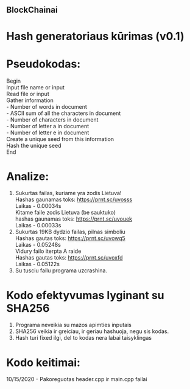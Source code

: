 ## BlockChainai
# Hash generatoriaus kūrimas (v0.1)
# Pseudokodas:
Begin<br/>
  Input file name or input<br/>
  Read file or input<br/>
  Gather information<br/>
    - Number of words in document<br/>
    - ASCII sum of all the characters in document<br/>
    - Number of characters in document<br/>
    - Number of letter a in document<br/>
    - Number of letter e in document<br/>
  Create a unique seed from this information<br/>
  Hash the unique seed<br/>
End
# Analize:
1. Sukurtas failas, kuriame yra zodis Lietuva!<br/>
Hashas gaunamas toks: https://prnt.sc/uvosss<br/>
Laikas - 0.00034s<br/>
Kitame faile zodis Lietuva (be sauktuko)<br/>
hashas gaunamas toks: https://prnt.sc/uvouek<br/>
Laikas - 0.00033s<br/>
2. Sukurtas 19KB dydzio failas, pilnas simboliu<br/>
Hashas gautas toks: https://prnt.sc/uvowq5<br/>
Laikas - 0.05248s<br/>
Vidury failo iterpta A raide<br/>
Hashas gautas toks: https://prnt.sc/uvoxfd<br/>
Laikas - 0.05122s<br/>
3. Su tusciu failu programa uzcrashina.<br/>
# Kodo efektyvumas lyginant su SHA256
1. Programa neveikia su mazos apimties inputais
2. SHA256 veikia ir greiciau, ir geriau hashuoja, negu sis kodas.
3. Hash turi fixed ilgi, del to kodas nera labai taisyklingas

# Kodo keitimai:
10/15/2020 - Pakoreguotas header.cpp ir main.cpp failai
